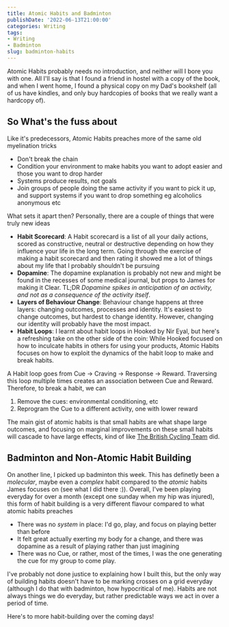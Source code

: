 ```yaml
---
title: Atomic Habits and Badminton
publishDate: '2022-06-13T21:00:00'
categories: Writing
tags:
- Writing
- Badminton
slug: badminton-habits
---
```


Atomic Habits probably needs no introduction, and neither will I bore you with one. All I'll say is that I found a friend in hostel with a copy of the book, and when I went home, I found a physical copy on my Dad's bookshelf (all of us have kindles, and only buy hardcopies of books that we really want a hardcopy of). 

## So What's the fuss about

Like it's predecessors, Atomic Habits preaches more of the same old myelination tricks

* Don't break the chain
* Condition your environment to make habits you want to adopt easier and those you want to drop harder
* Systems produce results, not goals
* Join groups of people doing the same activity if you want to pick it up, and support systems if you want to drop something eg alcoholics anonymous etc

What sets it apart then? Personally, there are a couple of things that were truly new ideas

* **Habit Scorecard**: A Habit scorecard is a list of all your daily actions, scored as constructive, neutral or destructive depending on how they influence your life in the long term. Going through the exercise of making a habit scorecard and then rating it showed me a lot of things about my life that I probably shouldn't be pursuing
* **Dopamine**: The dopamine explanation is probably not new and might be found in the recesses of some medical journal, but props to James for making it Clear. TL;DR _Dopamine spikes in anticipation of an activity, and not as a consequence of the activity itself_. 
* **Layers of Behaviour Change**: Behaviour change happens at three layers: changing outcomes, processes and identity. It's easiest to change outcomes, but hardest to change identity. However, changing our identity will probably have the most impact. 
* **Habit Loops**: I learnt about habit loops in Hooked by Nir Eyal, but here's a refreshing take on the other side of the coin: While Hooked focused on how to inculcate habits in others for using your products, Atomic Habits focuses on how to exploit the dynamics of the habit loop to make and break habits. 

A Habit loop goes from Cue -> Craving -> Response -> Reward. Traversing this loop multiple times creates an association between Cue and Reward. Therefore, to break a habit, we can

1. Remove the cues: environmental conditioning, etc
2. Reprogram the Cue to a different activity, one with lower reward

The main gist of atomic habits is that small habits are what shape large outcomes, and focusing on marginal improvements on these small habits will cascade to have large effects, kind of like [The British Cycling Team](https://hbr.org/2015/10/how-1-performance-improvements-led-to-olympic-gold) did.

## Badminton and Non-Atomic Habit Building

On another line, I picked up badminton this week. This has definetly been a _molecular_, maybe even a _complex_ habit compared to the _atomic_ habits James focuses on (see what I did there :)). Overall, I've been playing everyday for over a month (except one sunday when my hip was injured), this form of habit building is a very different flavour compared to what atomic habits preaches

* There was no _system_ in place: I'd go, play, and focus on playing better than before
* It felt great actually exerting my body for a change, and there was dopamine as a result of playing rather than just imagining
* There was no Cue, or rather, most of the times, I was the one generating the cue for my group to come play.

I've probably not done justice to explaining how I built this, but the only way of building habits doesn't have to be marking crosses on a grid everyday (although I do that with badminton, how hypocritical of me). Habits are not always things we do everyday, but rather predictable ways we act in over a period of time. 

Here's to more habit-building over the coming days!

